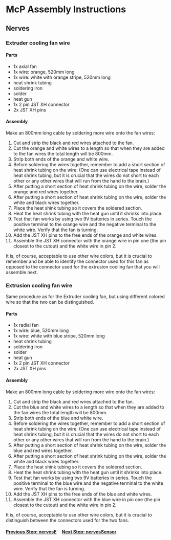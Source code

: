 # McP Assembly Instructions

## Nerves


### Extruder cooling fan wire

#### Parts  

* 1x axial fan
* 1x wire: orange, 520mm long
* 1x wire: white with orange stripe, 520mm long
* heat shrink tubing
* soldering iron
* solder 
* heat gun
* 1x 2 pin JST XH connector
* 2x JST XH pins

#### Assembly
Make an 800mm long cable by soldering more wire onto the fan wires:

1. Cut and strip the black and red wires attached to the fan.
1. Cut the orange and white wires to a length so that when they are added to the fan wires the total length will be 800mm.
1. Strip both ends of the orange and white wire.
1. Before soldering the wires together, remember to add a short section of heat shrink tubing on the wire.
(One can use electrical tape instead of heat shrink tubing, but it is crucial that the wires do not short to each other or any other wires that will run from the hand to the brain.)
1. After putting a short section of heat shrink tubing on the wire, solder the orange and red wires together.
1. After putting a short section of heat shrink tubing on the wire, solder the white and black wires together.
1. Place the heat shink tubing so it covers the soldered section. 
1. Heat the heat shrink tubing with the heat gun until it shrinks into place.
1. Test that fan works by using two 9V batteries in series.  Touch the positive terminal to the orange wire and the negative terminal to the white wire.  Verify that the fan is turning. 
1. Add the JST XH pins to the free ends of the orange and white wires.
1. Assemble the JST XH connector with the orange wire in pin one (the pin closest to the cutout) and the white wire in pin 2.

It is, of course, acceptable to use other wire colors, but it is crucial to remember and be able to identify the connector used for this fan as opposed to the connector used for the extrusion cooling fan that you will assemble next. 


### Extrusion cooling fan wire

Same procedure as for the Extruder cooling fan, but using different colored wire so that the two can be distinguished. 

#### Parts  

* 1x radial fan
* 1x wire: blue, 520mm long
* 1x wire: white with blue stripe, 520mm long
* heat shrink tubing
* soldering iron
* solder 
* heat gun
* 1x 2 pin JST XH connector
* 2x JST XH pins

#### Assembly
Make an 800mm long cable by soldering more wire onto the fan wires:

1. Cut and strip the black and red wires attached to the fan.
1. Cut the blue and white wires to a length so that when they are added to the fan wires the total length will be 800mm.
1. Strip both ends of the blue and white wire.
1. Before soldering the wires together, remember to add a short section of heat shrink tubing on the wire.
(One can use electrical tape instead of heat shrink tubing, but it is crucial that the wires do not short to each other or any other wires that will run from the hand to the brain.)
1. After putting a short section of heat shrink tubing on the wire, solder the blue and red wires together.
1. After putting a short section of heat shrink tubing on the wire, solder the white and black wires together.
1. Place the heat shink tubing so it covers the soldered section. 
1. Heat the heat shrink tubing with the heat gun until it shrinks into place.
1. Test that fan works by using two 9V batteries in series.  Touch the positive terminal to the blue wire and the negative terminal to the white wire.  Verify that the fan is turning. 
1. Add the JST XH pins to the free ends of the blue and white wires.
1. Assemble the JST XH connector with the blue wire in pin one (the pin closest to the cutout) and the white wire in pin 2.

It is, of course, acceptable to use other wire colors, but it is crucial to distinguish between the connectors used for the two fans. 



#### [Previous Step: nervesE](nervesE.md) &nbsp;&nbsp;&nbsp; [Next Step: nervesSensor](nervesSensor.md)

